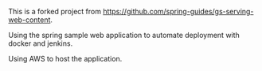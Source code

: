 This is a forked project from https://github.com/spring-guides/gs-serving-web-content.

Using the spring sample web application to automate deployment with docker and jenkins.

Using AWS to host the application.
